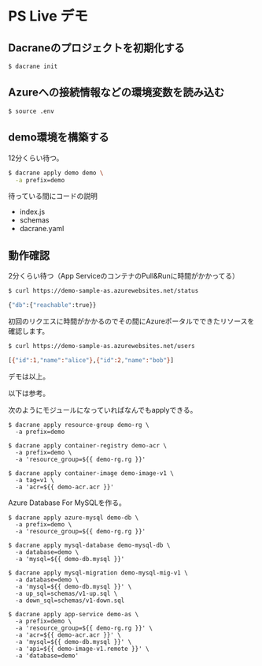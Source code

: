 # PS Live デモ

## Dacraneのプロジェクトを初期化する

```
$ dacrane init
```

## Azureへの接続情報などの環境変数を読み込む

```
$ source .env
```

## demo環境を構築する

12分くらい待つ。

```bash
$ dacrane apply demo demo \
  -a prefix=demo
```

待っている間にコードの説明

* index.js
* schemas
* dacrane.yaml

## 動作確認

2分くらい待つ（App ServiceのコンテナのPull&Runに時間がかかってる）

```bash
$ curl https://demo-sample-as.azurewebsites.net/status

{"db":{"reachable":true}}
```

初回のリクエスに時間がかかるのでその間にAzureポータルでできたリソースを確認します。

```bash
$ curl https://demo-sample-as.azurewebsites.net/users

[{"id":1,"name":"alice"},{"id":2,"name":"bob"}]
```

デモは以上。

以下は参考。

次のようにモジュールになっていればなんでもapplyできる。

```
$ dacrane apply resource-group demo-rg \
  -a prefix=demo
```

```
$ dacrane apply container-registry demo-acr \
  -a prefix=demo \
  -a 'resource_group=${{ demo-rg.rg }}'
```

```
$ dacrane apply container-image demo-image-v1 \
  -a tag=v1 \
  -a 'acr=${{ demo-acr.acr }}'
```

Azure Database For MySQLを作る。

```
$ dacrane apply azure-mysql demo-db \
  -a prefix=demo \
  -a 'resource_group=${{ demo-rg.rg }}'
```

```
$ dacrane apply mysql-database demo-mysql-db \
  -a database=demo \
  -a 'mysql=${{ demo-db.mysql }}'
```

```
$ dacrane apply mysql-migration demo-mysql-mig-v1 \
  -a database=demo \
  -a 'mysql=${{ demo-db.mysql }}' \
  -a up_sql=schemas/v1-up.sql \
  -a down_sql=schemas/v1-down.sql
```

```
$ dacrane apply app-service demo-as \
  -a prefix=demo \
  -a 'resource_group=${{ demo-rg.rg }}' \
  -a 'acr=${{ demo-acr.acr }}' \
  -a 'mysql=${{ demo-db.mysql }}' \
  -a 'api=${{ demo-image-v1.remote }}' \
  -a 'database=demo'
```
